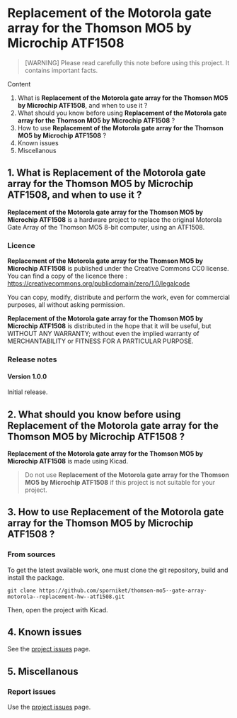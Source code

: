 # Replacement of the Motorola gate array for the Thomson MO5 by Microchip ATF1508

> [WARNING] Please read carefully this note before using this project. It contains important facts.

Content

1. What is **Replacement of the Motorola gate array for the Thomson MO5 by Microchip ATF1508**, and when to use it ?
2. What should you know before using **Replacement of the Motorola gate array for the Thomson MO5 by Microchip ATF1508** ?
3. How to use **Replacement of the Motorola gate array for the Thomson MO5 by Microchip ATF1508** ?
4. Known issues
5. Miscellanous

## 1. What is **Replacement of the Motorola gate array for the Thomson MO5 by Microchip ATF1508**, and when to use it ?

**Replacement of the Motorola gate array for the Thomson MO5 by Microchip ATF1508** is a hardware project to replace the original Motorola Gate Array of the Thomson MO5 8-bit computer, using an ATF1508.


### Licence

**Replacement of the Motorola gate array for the Thomson MO5 by Microchip ATF1508** is published under the Creative Commons CC0 license. You can find a copy of the licence there : https://creativecommons.org/publicdomain/zero/1.0/legalcode

You can copy, modify, distribute and perform the work, even for commercial purposes, all without asking permission.

**Replacement of the Motorola gate array for the Thomson MO5 by Microchip ATF1508** is distributed in the hope that it will be useful, but WITHOUT ANY WARRANTY; without even the implied warranty of MERCHANTABILITY or FITNESS FOR A PARTICULAR PURPOSE.

### Release notes

#### Version 1.0.0

Initial release.

## 2. What should you know before using **Replacement of the Motorola gate array for the Thomson MO5 by Microchip ATF1508** ?

**Replacement of the Motorola gate array for the Thomson MO5 by Microchip ATF1508** is made using Kicad.

> Do not use **Replacement of the Motorola gate array for the Thomson MO5 by Microchip ATF1508** if this project is not suitable for your project.

## 3. How to use **Replacement of the Motorola gate array for the Thomson MO5 by Microchip ATF1508** ?

### From sources

To get the latest available work, one must clone the git repository, build and install the package.

	git clone https://github.com/sporniket/thomson-mo5--gate-array-motorola--replacement-hw--atf1508.git

Then, open the project with Kicad.

## 4. Known issues
See the [project issues](https://github.com/sporniket/thomson-mo5--gate-array-motorola--replacement-hw--atf1508/issues) page.

## 5. Miscellanous

### Report issues
Use the [project issues](https://github.com/sporniket/thomson-mo5--gate-array-motorola--replacement-hw--atf1508/issues) page.
